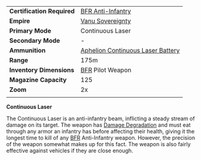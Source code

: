 |                            |                                                                                         |
| -------------------------- | --------------------------------------------------------------------------------------- |
| **Certification Required** | [BFR Anti-Infantry](../certifications/BFR_Anti-Infantry.md)                             |
| **Empire**                 | [Vanu Sovereignty](../terminology/Vanu_Sovereignty.md)                                          |
| **Primary Mode**           | Continuous Laser                                                                        |
| **Secondary Mode**         | \-                                                                                      |
| **Ammunition**             | [Aphelion Continuous Laser Battery](../ammunition/Aphelion_Continuous_Laser_Battery.md) |
| **Range**                  | 175m                                                                                    |
| **Inventory Dimensions**   | [BFR](../vehicles/BattleFrame_Robotics.md) Pilot Weapon                                 |
| **Magazine Capacity**      | 125                                                                                     |
| **Zoom**                   | 2x                                                                                      |
|                            |                                                                                         |

**Continuous Laser**

The Continuous Laser is an anti-infantry beam, inflicting a steady stream of
damage on its target. The weapon has
[Damage Degradation](../terminology/Damage_Degradation.md) and must eat through
any armor an infantry has before affecting their health, giving it the longest
time to kill of any [BFR](../vehicles/BattleFrame_Robotics.md) Anti-Infantry
weapon. However, the precision of the weapon somewhat makes up for this fact.
The weapon is also fairly effective against vehicles if they are close enough.
